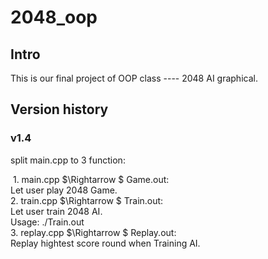 # 2048_oop

## Intro

This is our final project of OOP class ---- 2048 AI graphical.

## Version history

### v1.4

split main.cpp to 3 function:  
  
​    1. main.cpp $\Rightarrow $ Game.out:  
​        Let user play 2048 Game.  
​    2. train.cpp $\Rightarrow $ Train.out:  
​       Let user train 2048 AI.  
​       Usage: ./Train.out <train-round>  
​    3. replay.cpp $\Rightarrow $ Replay.out:  
​       Replay hightest score round when Training AI.  

